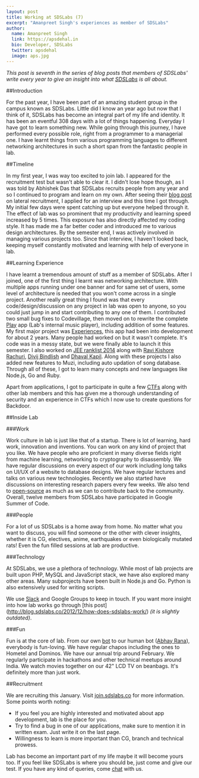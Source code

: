 ```yaml
---
layout: post
title: Working at SDSLabs (7)
excerpt: "Amanpreet Singh's experiences as member of SDSLabs"
author:
  name: Amanpreet Singh
  link: https://apsdehal.in
  bio: Developer, SDSLabs
  twitter: apsdehal
  image: aps.jpg
---
```


_This post is seventh in the series of blog posts that members of SDSLabs' write every year to give an insight into what [SDSLabs](http://sdslabs.co) is all about._

##Introduction

For the past year, I have been part of an amazing student group in the campus known as SDSLabs. Little did I know an year ago but now that I think of it, SDSLabs has become an integral part of my life and identity. It has been an eventful 308 days with a lot of things happening. Everyday I have got to learn something new. While going through this journey, I have performed every possible role, right from a programmer to a managerial one. I have learnt things from various programming languages to different networking architectures in such a short span from the fantastic people in lab.

##Timeline

In my first year, I was way too excited to join lab. I appeared for the recruitment test but wasn't able to clear it. I didn't lose hope though, as I was told by Abhishek Das that SDSLabs recruits people from any year and so I continued to program and learn on my own. After seeing their [blog post](http://blog.sdslabs.co/2014/01/how-to-join-sdslabs/) on lateral recruitment, I applied for an interview and this time I got through. My initial few days were spent catching up but everyone helped through it. The effect of lab was so prominent that my productivity and learning speed increased by 5 times. This exposure has also directly affected my coding style. It has made me a far better coder and introduced me to various design architectures. By the semester end, I was actively involved in managing various projects too. Since that interview, I haven't looked back, keeping myself constantly motivated and learning with help of everyone in lab.

##Learning Experience

I have learnt a tremendous amount of stuff as a member of SDSLabs. After I joined, one of the first thing I learnt was networking architecture. With multiple apps running under one banner and for same set of users, some level of architecture is needed that you won't come across in a single project. Another really great thing I found was that every code/design/discussion on any project in lab was open to anyone, so you could just jump in and start contributing to any one of them. I contributed two small bug fixes to Codevillage, then moved on to rewrite the complete [Play](http://github.com/sdslabs/play) app (Lab's internal music player), including addition of some features. My first major project was [Experiences](http://experiences.sdslabs.co), this app had been into development for about 2 years. Many people had worked on but it wasn't complete. It's code was in a messy state, but we were finally able to launch it this semester. I also worked on [JEE ranklist 2014](http://jee.sdslabs.co) along with [Ravi Kishore Rachuri](https://rkravi.com/), [Divij Bindlish](http://about.me/dvjbndlsh93) and [Dhaval Kapil](http://dhavalkapil.com). Along with these projects I also added new features to Muzi, including auto updation of song database. Through all of these, I got to learn many concepts and new languages like Node.js, Go and Ruby. 

Apart from applications, I got to participate in quite a few [CTFs](https://ctftime.org/ctf-wtf/) along with other lab members and this has given me a thorough understanding of security and an experience in CTFs which I now use to create questions for Backdoor.

##Inside Lab

###Work

Work culture in lab is just like that of a startup. There is lot of learning, hard work, innovation and inventions. You can work on any kind of project that you like. We have people who are proficient in many diverse fields right from machine learning, networking to cryptography to disassembly. We have regular discussions on every aspect of our work including long talks on UI/UX of a website to database designs. We have regular lectures and talks on various new technologies. Recently we also started have discussions on interesting research papers every few weeks. We also tend to [open-source](http://github.com/sdslabs) as much as we can to contribute back to the community. Overall, twelve members from SDSLabs have participated in Google Summer of Code.

###People

For a lot of us SDSLabs is a home away from home. No matter what you want to discuss, you will find someone or the other with clever insights, whether it is  CG, electives, anime, earthquakes or even biologically mutated rats! Even the fun filled sessions at lab are productive.

###Technology

At SDSLabs, we use a plethora of technology. While most of lab projects are built upon PHP, MySQL and JavaScript stack, we have also explored many other areas. Many subprojects have been built in Node.js and Go. Python is also extensively used for writing scripts. 

We use [Slack](https://slack.com) and Google Groups to keep in touch. If you want more insight into how lab works go through [this post] (http://blog.sdslabs.co/2012/12/how-does-sdslabs-work/) _(it is slightly outdated)_.

###Fun

Fun is at the core of lab. From our own [bot](http://github.com/sdslabs/bot) to our human bot ([Abhay Rana](http://about.me/n3m0)), everybody is fun-loving. We have regular chapos including the ones to Hometel and Dominos. We have our annual trip around February. We regularly participate in hackathons and other technical meetups around India. We watch movies together on our 42" LCD TV on beanbags. It's definitely more than just work.

##Recruitment

We are recruiting this January. Visit [join.sdslabs.co](http://join.sdslabs.co) for more information. Some points worth noting:

- If you feel you are highly interested and motivated about app development, lab is the place for you.
- Try to find a bug in one of our applications, make sure to mention it in written exam. Just write it on the last page.
- Willingness to learn is more important than CG, branch and technical prowess.

Lab has become an important part of my life maybe it will become yours too. If you feel like SDSLabs is where you should be, just come and give our test. If you have any kind of queries, come [chat](chat.sdslabs.co) with us.
